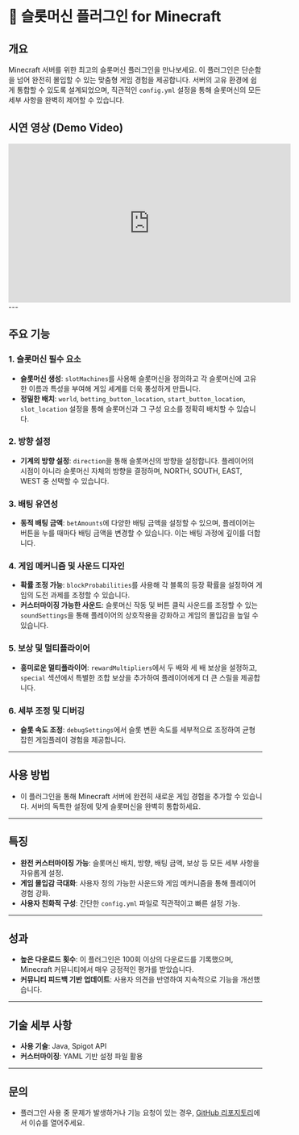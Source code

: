# 🎰 슬롯머신 플러그인 for Minecraft

## **개요**
Minecraft 서버를 위한 최고의 슬롯머신 플러그인을 만나보세요. 이 플러그인은 단순함을 넘어 완전히 몰입할 수 있는 맞춤형 게임 경험을 제공합니다. 서버의 고유 환경에 쉽게 통합할 수 있도록 설계되었으며, 직관적인 `config.yml` 설정을 통해 슬롯머신의 모든 세부 사항을 완벽히 제어할 수 있습니다.
## 시연 영상 (Demo Video)

<iframe width="560" height="315" src="https://www.youtube.com/embed/mlo2ukKmY4U" frameborder="0" allow="accelerometer; autoplay; clipboard-write; encrypted-media; gyroscope; picture-in-picture" allowfullscreen></iframe>
---

## **주요 기능**
### **1. 슬롯머신 필수 요소**
- **슬롯머신 생성**: `slotMachines`를 사용해 슬롯머신을 정의하고 각 슬롯머신에 고유한 이름과 특성을 부여해 게임 세계를 더욱 풍성하게 만듭니다.
- **정밀한 배치**: `world`, `betting_button_location`, `start_button_location`, `slot_location` 설정을 통해 슬롯머신과 그 구성 요소를 정확히 배치할 수 있습니다.

### **2. 방향 설정**
- **기계의 방향 설정**: `direction`을 통해 슬롯머신의 방향을 설정합니다. 플레이어의 시점이 아니라 슬롯머신 자체의 방향을 결정하며, NORTH, SOUTH, EAST, WEST 중 선택할 수 있습니다.

### **3. 배팅 유연성**
- **동적 배팅 금액**: `betAmounts`에 다양한 배팅 금액을 설정할 수 있으며, 플레이어는 버튼을 누를 때마다 배팅 금액을 변경할 수 있습니다. 이는 배팅 과정에 깊이를 더합니다.

### **4. 게임 메커니즘 및 사운드 디자인**
- **확률 조정 가능**: `blockProbabilities`를 사용해 각 블록의 등장 확률을 설정하여 게임의 도전 과제를 조정할 수 있습니다.
- **커스터마이징 가능한 사운드**: 슬롯머신 작동 및 버튼 클릭 사운드를 조정할 수 있는 `soundSettings`을 통해 플레이어의 상호작용을 강화하고 게임의 몰입감을 높일 수 있습니다.

### **5. 보상 및 멀티플라이어**
- **흥미로운 멀티플라이어**: `rewardMultipliers`에서 두 배와 세 배 보상을 설정하고, `special` 섹션에서 특별한 조합 보상을 추가하여 플레이어에게 더 큰 스릴을 제공합니다.

### **6. 세부 조정 및 디버깅**
- **슬롯 속도 조정**: `debugSettings`에서 슬롯 변환 속도를 세부적으로 조정하여 균형 잡힌 게임플레이 경험을 제공합니다.

---

## **사용 방법**
- 이 플러그인을 통해 Minecraft 서버에 완전히 새로운 게임 경험을 추가할 수 있습니다. 서버의 독특한 설정에 맞게 슬롯머신을 완벽히 통합하세요.

---

## **특징**
- **완전 커스터마이징 가능**: 슬롯머신 배치, 방향, 배팅 금액, 보상 등 모든 세부 사항을 자유롭게 설정.
- **게임 몰입감 극대화**: 사용자 정의 가능한 사운드와 게임 메커니즘을 통해 플레이어 경험 강화.
- **사용자 친화적 구성**: 간단한 `config.yml` 파일로 직관적이고 빠른 설정 가능.

---

## **성과**
- **높은 다운로드 횟수**: 이 플러그인은 100회 이상의 다운로드를 기록했으며, Minecraft 커뮤니티에서 매우 긍정적인 평가를 받았습니다.
- **커뮤니티 피드백 기반 업데이트**: 사용자 의견을 반영하여 지속적으로 기능을 개선했습니다.

---

## **기술 세부 사항**
- **사용 기술**: Java, Spigot API
- **커스터마이징**: YAML 기반 설정 파일 활용

---

## **문의**
- 플러그인 사용 중 문제가 발생하거나 기능 요청이 있는 경우, [GitHub 리포지토리](#)에서 이슈를 열어주세요.


